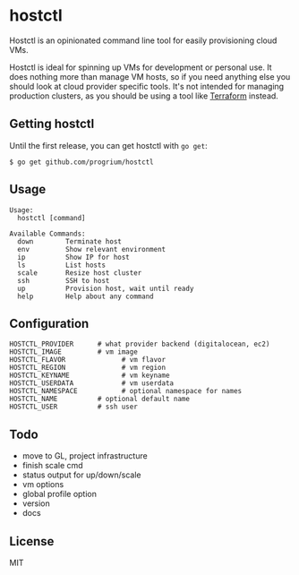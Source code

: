 # hostctl

Hostctl is an opinionated command line tool for easily provisioning cloud VMs.

Hostctl is ideal for spinning up VMs for development or personal use. It does
nothing more than manage VM hosts, so if you need anything else you should look
at cloud provider specific tools. It's not intended for managing production
clusters, as you should be using a tool like [Terraform](https://terraform.io/) instead.

## Getting hostctl

Until the first release, you can get hostctl with `go get`:

    $ go get github.com/progrium/hostctl

## Usage

```
Usage:
  hostctl [command]

Available Commands:
  down        Terminate host
  env         Show relevant environment
  ip          Show IP for host
  ls          List hosts
  scale       Resize host cluster
  ssh         SSH to host
  up          Provision host, wait until ready
  help        Help about any command
```

## Configuration

```
HOSTCTL_PROVIDER      # what provider backend (digitalocean, ec2)
HOSTCTL_IMAGE         # vm image
HOSTCTL_FLAVOR				# vm flavor
HOSTCTL_REGION				# vm region
HOSTCTL_KEYNAME				# vm keyname
HOSTCTL_USERDATA			# vm userdata
HOSTCTL_NAMESPACE			# optional namespace for names
HOSTCTL_NAME          # optional default name
HOSTCTL_USER          # ssh user
```

## Todo

* move to GL, project infrastructure
* finish scale cmd
* status output for up/down/scale
* vm options
* global profile option
* version
* docs

## License

MIT
